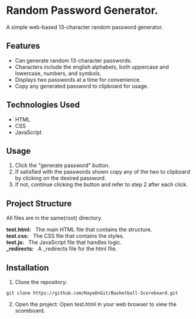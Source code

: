 # Random Password Generator.

A simple web-based 13-character random password generator.

## Features

- Can generate random 13-character passwords.
- Characters include the english alphabets, both uppercase and lowercase, numbers, and symbols.
- Displays two passwords at a time for convenience.
- Copy any generated password to clipboard for usage.


## Technologies Used

- HTML
- CSS
- JavaScript

## Usage

1. Click the "generate password" button.
2. If satisfied with the passwords shown copy any of the two to clipboard by clicking on the desired password.
3. If not, continue clicking the button and refer to step 2 after each click.

## Project Structure
All files are in the same(root) directory.

**test.html:** &nbsp; The main HTML file that contains the structure.<br>
**test.css:** &nbsp; The CSS file that contains the styles.<br>
**test.js:** &nbsp; The JavaScript file that handles logic.<br>
**_redirects:** &nbsp; A _redirects file for the html file.<br>

## Installation

1. Clone the repository:
```
git clone https://github.com/HayaOnGit/Basketball-Scoreboard.git
```
2. Open the project: Open test.html in your web browser to view the scoreboard.
